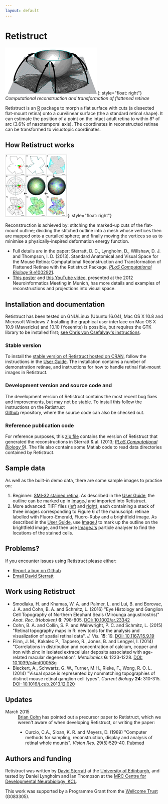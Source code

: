 ```yaml
---
layout: default
---
```


# Retistruct

![Retistruct](folding-small.png){: style="float: right"} _Computational reconstruction and transformation of flattened retinae_

Retistruct is an <a href="http://www.r-project.org">R</a> package to
morph a flat surface with cuts (a dissected flat-mount retina) onto a
curvilinear surface (the a standard retinal shape).  It can estimate
the position of a point on the intact adult retina to within 8&deg; of
arc (3.6% of nasotemporal axis). The coordinates in reconstructed
retinae can be transformed to visuotopic coordinates.

## How Retistruct works

![Retistruct](retistruct-small.png){: style="float: right"}

Reconstruction is achieved by: stitching the marked-up cuts of the
flat-mount outline; dividing the stitched outline into a mesh whose
vertices then are mapped onto a curtailed sphere; and finally moving
the vertices so as to minimise a physically-inspired deformation
energy function.

* Full details are in the paper: Sterratt, D. C., Lyngholm, D.,
  Willshaw, D. J. and Thompson, I. D. (2013).  Standard Anatomical and
  Visual Space for the Mouse Retina: Computational Reconstruction and
  Transformation of Flattened Retinae with the Retistruct Package. <a
  href="http://www.ploscompbiol.org/article/info%3Adoi%2F10.1371%2Fjournal.pcbi.1002921"><em>PLoS
  Computational Biology</em> 9:e1002921</a>.
* <a href="2012-09-neuroinf.pdf">This poster</a> and <a
  href="http://www.youtube.com/watch?v=LpuqXo8NEOo">this YouTube
  video</a>, presented at the 2012 Neuroinformatics Meeting in Munich,
  has more details and examples of reconstructions and projections
  into visual space.

## Installation and documentation

Retistruct has been tested on GNU/Linux (Ubuntu 16.04), Mac OS X 10.8
and Microsoft Windows 7. Installing the graphical user interface
on Mac OS X 10.9 (Mavericks) and 10.10 (Yosemite) is possible, but
requires the GTK library to be installed first; <a
href="http://chrisvoncsefalvay.com/2015/02/08/installing-gtk-on-mavericks.html">see
Chris von Csefalvay's instructions</a>.

### Stable version

To install the
[stable version of Retistruct hosted on CRAN](https://cran.r-project.org/package=retistruct),
follow the instructions in the
[User Guide](retistruct-user-guide.pdf). The installation contains a
number of demonstration retinae, and instructions for how to handle
retinal flat-mount images in Retistruct.

### Development version and source code and 

The development version of Retistruct contains the most recent bug
fixes and improvements, but may not be stable. To install this follow the instructions on the Retistruct   
[Github](https://github.com/davidcsterratt/retistruct) repository, where the source code can also be checked out.

### Reference publication code

For reference purposes, this [zip file](retistruct_0.5.7.zip) contains
the version of Retistruct that generated the reconstructions in
Sterratt &amp; al. (2013; <a
href="http://www.ploscompbiol.org/article/info%3Adoi%2F10.1371%2Fjournal.pcbi.1002921"><em>PLoS
Computational Biology</em> 9</a>). The file also contains some Matlab
code to read data directories contained by Retistruct.

## Sample data

As well as the built-in demo data, there are some sample images to
practise on:
1. Beginner: [SMI-32 stained retina](data/image.png). As described in
  the [User Guide](retistruct-user-guide.pdf), the outline can be
  marked up in [ImageJ](http://rsb.info.nih.gov/ij/) and
  imported into Retistruct.
2. More advanced: TIFF files (<a
  href="data/left-5x-small.tif">left</a> and <a
  href="data/right-5x-small.tif">right</a>), each containing a stack
  of three images corresponding to Figure 6 of the manuscript: retinae
  labelled with Fluoro-Emerald, Fluoro-Ruby and a brightfield
  image. As described in the <a href="retistruct-user-guide.pdf">User
  Guide</a>, use <a href="http://rsb.info.nih.gov/ij/">ImageJ</a> to
  mark up the outline on the brightfield image, and then use <a
  href="http://rsb.info.nih.gov/ij/">ImageJ's</a> particle analyser to
  find the locations of the stained cells.

## Problems?

If you encounter issues using Retistruct please either:
* <a href="https://github.com/davidcsterratt/retistruct/issues">Report
  a bug on Github</a>
* <a href="mailto:david.c.sterratt@ed.ac.uk">Email David Sterratt</a>

## Work using Retistruct

* Smodlaka, H. and Khamas, W. A. and Palmer, L. and Lui, B. and
  Borovac, J. A. and Cohn, B. A. and Schmitz, L. (2016) "Eye Histology
  and Ganglion Cell Topography of Northern Elephant Seals (Mirounga
  angustirostris)" <em>Anat. Rec.  (Hoboken)</em>
  <strong>6</strong>:&nbsp;798-805. <a
  href="http://dx.doi.org/10.1002/ar.23342">DOI: 10.1002/ar.23342</a>
* Cohn, B. A. and Collin, S. P. and Wainwright, P. C. and Schmitz,
  L. (2015) "Retinal topography maps in R: new tools for the analysis
  and visualization of spatial retinal data". <em>J. Vis.</em>
  <strong>15</strong>:&nbsp;19. <a
  href="http://dx.doi.org/10.1167/15.9.19">DOI:
  10.1167/15.9.19</a>
* Flinn, J. M., Kakalec P., Tappero, R.,
  Jones, B. and Lengyel, I. (2014) "Correlations in distribution and
  concentration of calcium, copper and iron with zinc in isolated
  extracellular deposits associated with age-related macular
  degeneration". <em>Metallomics</em>
  <strong>6</strong>:&nbsp;1223-1228. <a
  href="http://dx.doi.org/10.1039/c4mt00058g">DOI:
  10.1039/c4mt00058g</a>
* Bleckert, A., Schwartz, G. W., Turner, M.H., Rieke, F., Wong,
  R. O. L. (2014) "Visual space is represented by nonmatching
  topographies of distinct mouse retinal ganglion cell
  types". <em>Current Biology</em> <strong>24</strong>:&nbsp;310-315.
  <a href="http://dx.doi.org/10.1016/j.cub.2013.12.020">DOI:
  10.1016/j.cub.2013.12.020</a>

## Updates

<dl>
  <dt>March 2015</dt>
  <dd><a href="https://www.linkedin.com/profile/view?id=ADEAAApksKkBd9EgawB_-ysAEyLjdBeLVfT7jSU&authType=OPENLINK&authToken=cUTs&locale=en_US&srchid=1073122861452092899387&srchindex=1&srchtotal=30&trk=vsrp_people_res_name&trkInfo=VSRPsearchId%3A1073122861452092899387%2CVSRPtargetId%3A174370985%2CVSRPcmpt%3Aprimary%2CVSRPnm%3Atrue%2CauthType%3AOPENLINK">Brian
  Cohn</a> has pointed out a precursor paper to Retistruct, which we
  weren't aware of when developing Retistruct, or writing the paper:
    <ul><li>
        Curcio, C.A., Sloan, K. R. and Meyers, D. (1989) "Computer methods for
        sampling, reconstruction, display and analysis of retinal whole
        mounts".
        <em>Vision Res.</em> 29(5):529-40. <a href="http://www.ncbi.nlm.nih.gov/pubmed/2603390">Pubmed</a>
      </li>
    </ul>
  </dd>
</dl>

## Authors and funding

Retistruct was written by <a
href="http://homepages.inf.ed.ac.uk/sterratt/">David Sterratt</a> at
the <a href="http://www.ed.ac.uk/">University of Edinburgh</a>, and
tested by Daniel Lyngholm and Ian Thompson at the <a
href="http://www.kcl.ac.uk/depsta/biomedical/mrc/">MRC Centre for
Developmental Neurobiology, KCL</a>.

This work was supported by a Programme Grant from the <a
href="http://www.wellcome.ac.uk">Wellcome Trust</a> (G083305).


<!--  LocalWords:  Retistruct retistruct Sterratt Willshaw Blog blog
 -->
<!--  LocalWords:  ul li href prepend baseurl endfor rss
 -->
